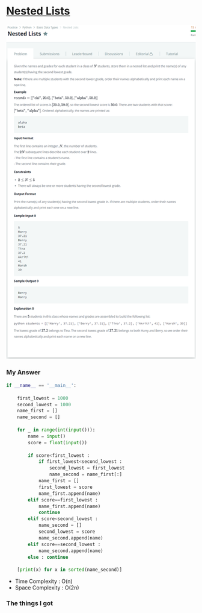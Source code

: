 # [Nested Lists](https://www.hackerrank.com/challenges/nested-list/problem)

![image](Problem.png)



### My Answer

```python
if __name__ == '__main__':
    
    first_lowest = 1000
    second_lowest = 1000
    name_first = []
    name_second = []
    
    for _ in range(int(input())):
        name = input()
        score = float(input())
        
        if score<first_lowest : 
            if first_lowest<second_lowest : 
                second_lowest = first_lowest
                name_second = name_first[:]
            name_first = []
            first_lowest = score
            name_first.append(name)
        elif score==first_lowest : 
            name_first.append(name)
            continue
        elif score<second_lowest : 
            name_second = []
            second_lowest = score
            name_second.append(name)
        elif score==second_lowest : 
            name_second.append(name)
        else : continue
            
    [print(x) for x in sorted(name_second)]
```

* Time Complexity : O(n)
* Space Complexity : O(2n)



### The things I got
